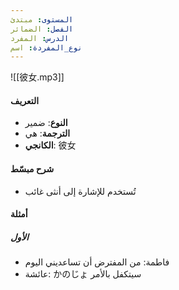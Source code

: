 ```yaml
---
المستوى: مبتدئ
الفصل: الضمائر
الدرس: المفرد
نوع_المفردة: اسم
---
```


![[彼女.mp3]]

#### التعريف

- **النوع**: ضمير
- **الترجمة**: هي
- **الكانجي**: 彼女

#### شرح مبسّط

- تُستخدم للإشارة إلى أنثى غائب

#### أمثلة

##### الأول

- فاطمة: من المفترض أن تساعديني اليوم
- عائشة: かのじょ سيتكفل بالأمر
